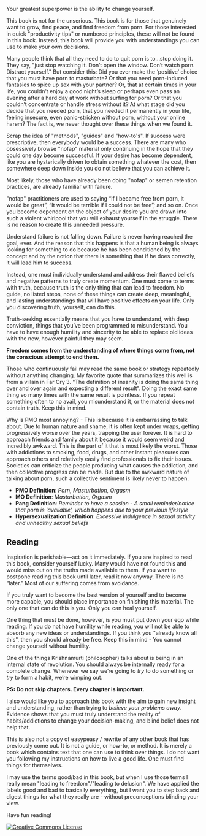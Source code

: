 Your greatest superpower is the ability to change yourself.

This book is not for the unserious. This book is for those that genuinely want to grow, find peace, and find freedom from porn. For those interested in quick "productivity tips" or numbered principles, these will not be found in this book. Instead, this book will provide you with understandings you can use to make your own decisions.

Many people think that all they need to do to quit porn is to...stop doing it. They say, "just stop watching it. Don’t open the window. Don’t watch porn. Distract yourself." But consider this: Did you ever make the ‘positive’ choice that you must have porn to masturbate? Or that you need porn-induced fantasies to spice up sex with your partner? Or, that at certain times in your life, you couldn’t enjoy a good night’s sleep or perhaps even pass an evening after a hard day at work without surfing for porn? Or that you couldn’t concentrate or handle stress without it? At what stage did you decide that you needed porn, that you needed it permanently in your life, feeling insecure, even panic-stricken without porn, without your online harem? The fact is, we never thought over these things when we found it.

Scrap the idea of "methods", "guides" and "how-to's". If success were prescriptive, then everybody would be a success. There are many who obsessively browse "nofap" material only continuing in the hope that they could one day become successful. If your desire has become dependent, like you are hysterically driven to obtain something whatever the cost, then somewhere deep down inside you do not believe that you can achieve it.

Most likely, those who have already been doing "nofap" or semen retention practices, are already familiar with failure.

"nofap" practitioners are used to saying “If I became free from porn, it would be great”, “It would be terrible if I could not be free”; and so on. Once you become dependent on the object of your desire you are drawn into such a violent whirlpool that you will exhaust yourself in the struggle. There is no reason to create this unneeded pressure.

Understand failure is not falling down. Failure is never having reached the goal, ever. And the reason that this happens is that a human being is always looking for something to do because he has been conditioned by the concept and by the notion that there is something that if he does correctly, it will lead him to success.

Instead, one must individually understand and address their flawed beliefs and negative patterns to truly create momentum. One must come to terms with truth, because truth is the only thing that can lead to freedom. No guide, no listed steps, none of these things can create deep, meaningful, and lasting understandings that will have positive effects on your life. Only you discovering truth, yourself, can do this.

Truth-seeking essentially means that you have to understand, with deep conviction, things that you’ve been programmed to misunderstand. You have to have enough humility and sincerity to be able to replace old ideas with the new, however painful they may seem.

**Freedom comes from the understanding of where things come from, not the conscious attempt to end them.**

Those who continuously fail may read the same book or strategy repeatedly without anything changing. My favorite quote that summarizes this well is from a villain in Far Cry 3. "The definition of insanity is doing the same thing over and over again and expecting a different result". Doing the exact same thing so many times with the same result is pointless. If you repeat something often to no avail, you misunderstand it, or the material does not contain truth. Keep this in mind.

Why is PMO most annoying? - This is because it is embarrassing to talk about. Due to human nature and shame, it is often kept under wraps, getting progressively worse over the years, trapping the user forever. It is hard to approach friends and family about it because it would seem weird and incredibly awkward. This is the part of it that is most likely the worst. Those with addictions to smoking, food, drugs, and other instant pleasures can approach others and relatively easily find professionals to fix their issues. Societies can criticize the people producing what causes the addiction, and then collective progress can be made. But due to the awkward nature of talking about porn, such a collective sentiment is likely never to happen.

- **PMO Definition**: *Porn, Masturbation, Orgasm*
- **MO Definition**: *Masturbation, Orgasm*
- **Pang Definition**: *Reminder to have a session - A small reminder/notice that porn is 'available', which happens due to your previous lifestyle*
- **Hypersexualization Definition**: *Excessive indulgence in sexual activity and unhealthy sexual beliefs*

## Reading

Inspiration is perishable—act on it immediately. If you are inspired to read this book, consider yourself lucky. Many would have not found this and would miss out on the truths made available to them. If you want to postpone reading this book until later, read it now anyway. There is no “later.” Most of our suffering comes from avoidance.

If you truly want to become the best version of yourself and to become more capable, you should place importance on finishing this material. The only one that can do this is you. Only you can heal yourself.

One thing that must be done, however, is you must put down your ego while reading. If you do not have humility while reading, you will not be able to absorb any new ideas or understandings. If you think you "already know all this", then you should already be free. Keep this in mind - You cannot change yourself without humility.

One of the things Krishnamurti (philosopher) talks about is being in an internal state of revolution. You should always be internally ready for a complete change. Whenever we say we’re going to *try* to do something or *try* to form a habit, we’re wimping out.

**PS: Do not skip chapters. Every chapter is important.**

I also would like you to approach this book with the aim to gain new insight and understanding, rather than trying to *believe your problems away*. Evidence shows that you must truly understand the reality of habits/addictions to change your decision-making, and blind belief does not help that.

This is also not a copy of easypeasy / rewrite of any other book that has previously come out. It is not a guide, or how-to, or method. It is merely a book which contains text that one can use to think over things. I do not want you following my instructions on how to live a good life. One must find things for themselves.

I may use the terms good/bad in this book, but when I use those terms I really mean "leading to freedom"/"leading to delusion". We have applied the labels good and bad to basically everything, but I want you to step back and digest things for what they really are - without preconceptions blinding your view.

Have fun reading!

<a rel="license" href="http://creativecommons.org/licenses/by-sa/4.0/" target="_blank"><img alt="Creative Commons License" style="border-width:0" src="https://i.creativecommons.org/l/by-sa/4.0/88x31.png" /></a>